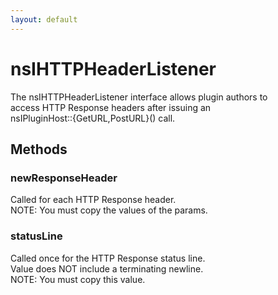 ```yaml
---
layout: default
---
```


# nsIHTTPHeaderListener #
  
The nsIHTTPHeaderListener interface allows plugin authors to  
access HTTP Response headers after issuing an  
nsIPluginHost::{GetURL,PostURL}() call. <P>  
  

## Methods ##

### newResponseHeader ###
  
Called for each HTTP Response header.  
NOTE: You must copy the values of the params.    
  

### statusLine ###
  
Called once for the HTTP Response status line.  
Value does NOT include a terminating newline.  
NOTE: You must copy this value.  
  
